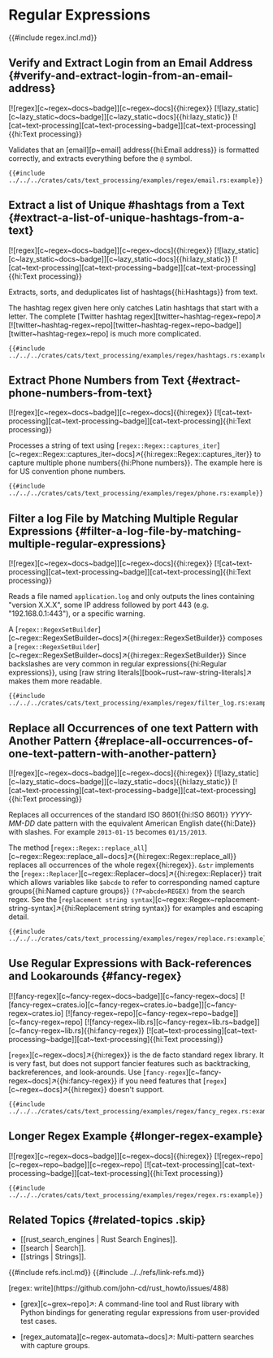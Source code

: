 # Regular Expressions

{{#include regex.incl.md}}

## Verify and Extract Login from an Email Address {#verify-and-extract-login-from-an-email-address}

[![regex][c~regex~docs~badge]][c~regex~docs]{{hi:regex}} [![lazy_static][c~lazy_static~docs~badge]][c~lazy_static~docs]{{hi:lazy_static}} [![cat~text-processing][cat~text-processing~badge]][cat~text-processing]{{hi:Text processing}}

Validates that an [email][p~email] address{{hi:Email address}} is formatted correctly, and extracts everything before the `@` symbol.

```rust,editable
{{#include ../../../crates/cats/text_processing/examples/regex/email.rs:example}}
```

## Extract a list of Unique #hashtags from a Text {#extract-a-list-of-unique-hashtags-from-a-text}

[![regex][c~regex~docs~badge]][c~regex~docs]{{hi:regex}} [![lazy_static][c~lazy_static~docs~badge]][c~lazy_static~docs]{{hi:lazy_static}} [![cat~text-processing][cat~text-processing~badge]][cat~text-processing]{{hi:Text processing}}

Extracts, sorts, and deduplicates list of hashtags{{hi:Hashtags}} from text.

The hashtag regex given here only catches Latin hashtags that start with a letter. The complete [Twitter hashtag regex][twitter~hashtag-regex~repo]↗ [![twitter~hashtag-regex~repo][twitter~hashtag-regex~repo~badge]][twitter~hashtag-regex~repo] is much more complicated.

```rust,editable
{{#include ../../../crates/cats/text_processing/examples/regex/hashtags.rs:example}}
```

## Extract Phone Numbers from Text {#extract-phone-numbers-from-text}

[![regex][c~regex~docs~badge]][c~regex~docs]{{hi:regex}} [![cat~text-processing][cat~text-processing~badge]][cat~text-processing]{{hi:Text processing}}

Processes a string of text using [`regex::Regex::captures_iter`][c~regex::Regex::captures_iter~docs]↗{{hi:regex::Regex::captures_iter}} to capture multiple phone numbers{{hi:Phone numbers}}. The example here is for US convention phone numbers.

```rust,editable
{{#include ../../../crates/cats/text_processing/examples/regex/phone.rs:example}}
```

## Filter a log File by Matching Multiple Regular Expressions {#filter-a-log-file-by-matching-multiple-regular-expressions}

[![regex][c~regex~docs~badge]][c~regex~docs]{{hi:regex}} [![cat~text-processing][cat~text-processing~badge]][cat~text-processing]{{hi:Text processing}}

Reads a file named `application.log` and only outputs the lines containing "version X.X.X", some IP address followed by port 443 (e.g. "192.168.0.1:443"), or a specific warning.

A [`regex::RegexSetBuilder`][c~regex::RegexSetBuilder~docs]↗{{hi:regex::RegexSetBuilder}} composes a [`regex::RegexSetBuilder`][c~regex::RegexSetBuilder~docs]↗{{hi:regex::RegexSetBuilder}} Since backslashes are very common in regular expressions{{hi:Regular expressions}}, using [raw string literals][book~rust~raw-string-literals]↗ makes them more readable.

```rust,editable
{{#include ../../../crates/cats/text_processing/examples/regex/filter_log.rs:example}}
```

## Replace all Occurrences of one text Pattern with Another Pattern {#replace-all-occurrences-of-one-text-pattern-with-another-pattern}

[![regex][c~regex~docs~badge]][c~regex~docs]{{hi:regex}} [![lazy_static][c~lazy_static~docs~badge]][c~lazy_static~docs]{{hi:lazy_static}} [![cat~text-processing][cat~text-processing~badge]][cat~text-processing]{{hi:Text processing}}

Replaces all occurrences of the standard ISO 8601{{hi:ISO 8601}} *YYYY-MM-DD* date pattern with the equivalent American English date{{hi:Date}} with slashes. For example `2013-01-15` becomes `01/15/2013`.

The method [`regex::Regex::replace_all`][c~regex::Regex::replace_all~docs]↗{{hi:regex::Regex::replace_all}} replaces all occurrences of the whole regex{{hi:regex}}.
`&str` implements the [`regex::Replacer`][c~regex::Replacer~docs]↗{{hi:regex::Replacer}} trait which allows variables like `$abcde` to refer to corresponding named capture groups{{hi:Named capture groups}} `(?P<abcde>REGEX)` from the search regex. See the [`replacement string syntax`][c~regex::Regex~replacement-string-syntax]↗{{hi:Replacement string syntax}} for examples and escaping detail.

```rust,editable
{{#include ../../../crates/cats/text_processing/examples/regex/replace.rs:example}}
```

## Use Regular Expressions with Back-references and Lookarounds {#fancy-regex}

[![fancy-regex][c~fancy-regex~docs~badge]][c~fancy-regex~docs] [![fancy-regex~crates.io][c~fancy-regex~crates.io~badge]][c~fancy-regex~crates.io] [![fancy-regex~repo][c~fancy-regex~repo~badge]][c~fancy-regex~repo] [![fancy-regex~lib.rs][c~fancy-regex~lib.rs~badge]][c~fancy-regex~lib.rs]{{hi:fancy-regex}} [![cat~text-processing][cat~text-processing~badge]][cat~text-processing]{{hi:Text processing}}

[`regex`][c~regex~docs]↗{{hi:regex}} is the de facto standard regex library. It is very fast, but does not support fancier features such as backtracking, backreferences, and look-arounds. Use [`fancy-regex`][c~fancy-regex~docs]↗{{hi:fancy-regex}} if you need features that [`regex`][c~regex~docs]↗{{hi:regex}} doesn't support.

```rust,editable
{{#include ../../../crates/cats/text_processing/examples/regex/fancy_regex.rs:example}}
```

## Longer Regex Example {#longer-regex-example}

[![regex][c~regex~docs~badge]][c~regex~docs]{{hi:regex}} [![regex~repo][c~regex~repo~badge]][c~regex~repo] [![cat~text-processing][cat~text-processing~badge]][cat~text-processing]{{hi:Text processing}}

```rust,editable
{{#include ../../../crates/cats/text_processing/examples/regex/regex.rs:example}}
```

## Related Topics {#related-topics .skip}

- [[rust_search_engines | Rust Search Engines]].
- [[search | Search]].
- [[strings | Strings]].

{{#include refs.incl.md}}
{{#include ../../refs/link-refs.md}}

<div class="hidden">
[regex: write](https://github.com/john-cd/rust_howto/issues/488)

- [grex][c~grex~repo]↗: A command-line tool and Rust library with Python bindings for generating regular expressions from user-provided test cases.

- [regex_automata][c~regex-automata~docs]↗: Multi-pattern searches with capture groups.

</div>
